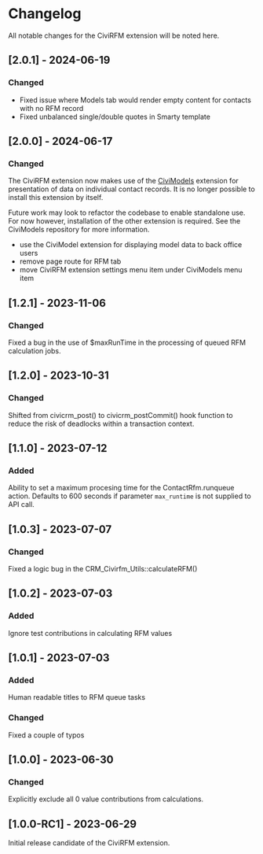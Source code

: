 # Changelog
All notable changes for the CiviRFM extension will be noted here.

## [2.0.1] - 2024-06-19

### Changed
- Fixed issue where Models tab would render empty content for contacts with no RFM record
- Fixed unbalanced single/double quotes in Smarty template

## [2.0.0] - 2024-06-17

### Changed
The CiviRFM extension now makes use of the [CiviModels](https://github.com/australiangreens/civimodels) extension
for presentation of data on individual contact records. It is no longer possible to install this extension by itself.

Future work may look to refactor the codebase to enable standalone use. For now however, installation of
the other extension is required. See the CiviModels repository for more information.

- use the CiviModel extension for displaying model data to back office users
- remove page route for RFM tab
- move CiviRFM extension settings menu item under CiviModels menu item

## [1.2.1] - 2023-11-06

### Changed
Fixed a bug in the use of $maxRunTime in the processing of queued
RFM calculation jobs.

## [1.2.0] - 2023-10-31

### Changed
Shifted from civicrm_post() to civicrm_postCommit() hook function to
reduce the risk of deadlocks within a transaction context.

## [1.1.0] - 2023-07-12

### Added
Ability to set a maximum procesing time for the ContactRfm.runqueue action.
Defaults to 600 seconds if parameter `max_runtime` is not supplied to API call.

## [1.0.3] - 2023-07-07

### Changed
Fixed a logic bug in the CRM_Civirfm_Utils::calculateRFM()

## [1.0.2] - 2023-07-03

### Added
Ignore test contributions in calculating RFM values

## [1.0.1] - 2023-07-03

### Added
Human readable titles to RFM queue tasks

### Changed
Fixed a couple of typos

## [1.0.0] - 2023-06-30

### Changed
Explicitly exclude all 0 value contributions from calculations.

## [1.0.0-RC1] - 2023-06-29

Initial release candidate of the CiviRFM extension.
